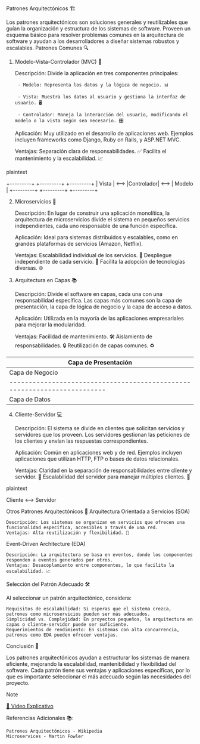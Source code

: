 Patrones Arquitectónicos 🏗️

Los patrones arquitectónicos son soluciones generales y reutilizables que guían la organización y estructura de los sistemas de software. Proveen un esquema básico para resolver problemas comunes en la arquitectura de software y ayudan a los desarrolladores a diseñar sistemas robustos y escalables.
Patrones Comunes 🔍
1. Modelo-Vista-Controlador (MVC) 🎨

    Descripción: Divide la aplicación en tres componentes principales:
   
        - Modelo: Representa los datos y la lógica de negocio. 📊
   
        - Vista: Muestra los datos al usuario y gestiona la interfaz de usuario. 🖥️
   
        - Controlador: Maneja la interacción del usuario, modificando el modelo o la vista según sea necesario. 🎛️

    Aplicación: Muy utilizado en el desarrollo de aplicaciones web. Ejemplos incluyen frameworks como Django, Ruby on Rails, y ASP.NET MVC.

    Ventajas:
        Separación clara de responsabilidades. ✅
        Facilita el mantenimiento y la escalabilidad. 📈

plaintext

  +---------+      +---------+       +---------+
  |  Vista  | <--> |Controlador| <--> |  Modelo |
  +---------+      +---------+       +---------+

2. Microservicios 🧩

    Descripción: En lugar de construir una aplicación monolítica, la arquitectura de microservicios divide el sistema en pequeños servicios independientes, cada uno responsable de una función específica.

    Aplicación: Ideal para sistemas distribuidos y escalables, como en grandes plataformas de servicios (Amazon, Netflix).

    Ventajas:
        Escalabilidad individual de los servicios. 📏
        Despliegue independiente de cada servicio. 🚀
        Facilita la adopción de tecnologías diversas. 🌐

3. Arquitectura en Capas 📚

    Descripción: Divide el software en capas, cada una con una responsabilidad específica. Las capas más comunes son la capa de presentación, la capa de lógica de negocio y la capa de acceso a datos.

    Aplicación: Utilizada en la mayoría de las aplicaciones empresariales para mejorar la modularidad.

    Ventajas:
        Facilidad de mantenimiento. 🛠️
        Aislamiento de responsabilidades. 🔒
        Reutilización de capas comunes. ♻️



|                           Capa de Presentación                         |
|------------------------------------------------------------------------|
|                             Capa de Negocio                            |
|------------------------------------------------------------------------|
|                              Capa de Datos                             |

4. Cliente-Servidor 💻

    Descripción: El sistema se divide en clientes que solicitan servicios y servidores que los proveen. Los servidores gestionan las peticiones de los clientes y envían las respuestas correspondientes.

    Aplicación: Común en aplicaciones web y de red. Ejemplos incluyen aplicaciones que utilizan HTTP, FTP o bases de datos relacionales.

    Ventajas:
        Claridad en la separación de responsabilidades entre cliente y servidor. 🌟
        Escalabilidad del servidor para manejar múltiples clientes. 🔄

plaintext

Cliente <--> Servidor

Otros Patrones Arquitectónicos 🔄
Arquitectura Orientada a Servicios (SOA)

    Descripción: Los sistemas se organizan en servicios que ofrecen una funcionalidad específica, accesibles a través de una red.
    Ventajas: Alta reutilización y flexibilidad. 🔗

Event-Driven Architecture (EDA)

    Descripción: La arquitectura se basa en eventos, donde los componentes responden a eventos generados por otros.
    Ventajas: Desacoplamiento entre componentes, lo que facilita la escalabilidad. 📈

Selección del Patrón Adecuado 🛠️

Al seleccionar un patrón arquitectónico, considera:

    Requisitos de escalabilidad: Si esperas que el sistema crezca, patrones como microservicios pueden ser más adecuados.
    Simplicidad vs. Complejidad: En proyectos pequeños, la arquitectura en capas o cliente-servidor puede ser suficiente.
    Requerimientos de rendimiento: En sistemas con alta concurrencia, patrones como EDA pueden ofrecer ventajas.

Conclusión 📝

Los patrones arquitectónicos ayudan a estructurar los sistemas de manera eficiente, mejorando la escalabilidad, mantenibilidad y flexibilidad del software. Cada patrón tiene sus ventajas y aplicaciones específicas, por lo que es importante seleccionar el más adecuado según las necesidades del proyecto.

>[!NOTE]
[🎥 Video Explicativo](https://www.youtube.com/watch?v=87lBMvk75eM&list=PLFHx3afTdaY0KR3h_NVjoWajr2OLRiqPv)



Referencias Adicionales 📚:

    Patrones Arquitectónicos - Wikipedia
    Microservices - Martin Fowler

